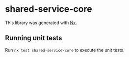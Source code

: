 # shared-service-core

This library was generated with [Nx](https://nx.dev).

## Running unit tests

Run `nx test shared-service-core` to execute the unit tests.
